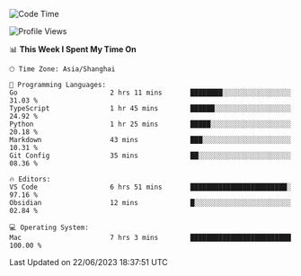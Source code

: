 <!--START_SECTION:waka-->
![Code Time](http://img.shields.io/badge/Code%20Time-118%20hrs%208%20mins-blue)

![Profile Views](http://img.shields.io/badge/Profile%20Views-2-blue)

📊 **This Week I Spent My Time On** 

```text
🕑︎ Time Zone: Asia/Shanghai

💬 Programming Languages: 
Go                       2 hrs 11 mins       ████████░░░░░░░░░░░░░░░░░   31.03 % 
TypeScript               1 hr 45 mins        ██████░░░░░░░░░░░░░░░░░░░   24.92 % 
Python                   1 hr 25 mins        █████░░░░░░░░░░░░░░░░░░░░   20.18 % 
Markdown                 43 mins             ███░░░░░░░░░░░░░░░░░░░░░░   10.31 % 
Git Config               35 mins             ██░░░░░░░░░░░░░░░░░░░░░░░   08.36 % 

🔥 Editors: 
VS Code                  6 hrs 51 mins       ████████████████████████░   97.16 % 
Obsidian                 12 mins             █░░░░░░░░░░░░░░░░░░░░░░░░   02.84 % 

💻 Operating System: 
Mac                      7 hrs 3 mins        █████████████████████████   100.00 % 
```


 Last Updated on 22/06/2023 18:37:51 UTC
<!--END_SECTION:waka-->